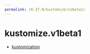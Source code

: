 ```yaml
---
permalink: /0.37.0/kustomize/v1beta1/
---
```


# kustomize.v1beta1



* [kustomization](kustomization.md)